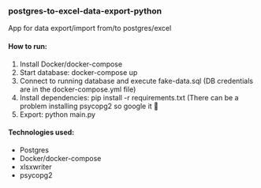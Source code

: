 ### postgres-to-excel-data-export-python
App for data export/import from/to postgres/excel

#### How to run:
1. Install Docker/docker-compose
2. Start database: docker-compose up
3. Connect to running database and execute fake-data.sql (DB credentials are in the docker-compose.yml file)
4. Install dependencies: pip install -r requirements.txt (There can be a problem installing psycopg2 so google it 🙂
5. Export: python main.py

#### Technologies used:
* Postgres
* Docker/docker-compose
* xlsxwriter
* psycopg2